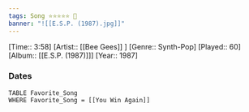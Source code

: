 ```yaml
---
tags: Song ⭐⭐⭐⭐⭐ 💛
banner: "![[E.S.P. (1987).jpg]]"
---
```

[Time:: 3:58]
[Artist:: [[Bee Gees]] ]
[Genre:: Synth-Pop]
[Played:: 60]
[Album:: [[E.S.P. (1987)]]]
[Year:: 1987]
### Dates
````dataview
TABLE Favorite_Song
WHERE Favorite_Song = [[You Win Again]]
````